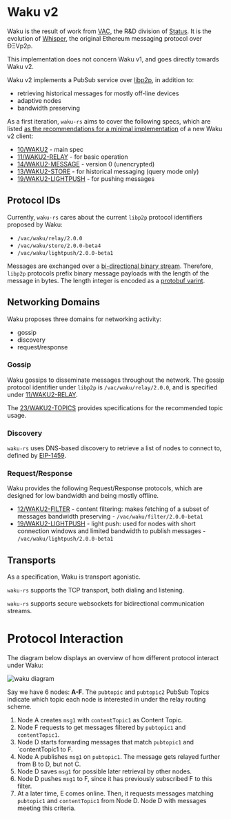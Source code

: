 # Waku v2

Waku is the result of work from [VAC](https://vac.dev/), the R&D division of [Status](https://status.im). It is the evolution of [Whisper](https://eips.ethereum.org/EIPS/eip-627), the original Ethereum messaging protocol over ÐΞVp2p.

This implementation does not concern Waku v1, and goes directly towards Waku v2.

Waku v2 implements a PubSub service over [libp2p](https://libp2p.io/), in addition to:
- retrieving historical messages for mostly off-line devices
- adaptive nodes
- bandwidth preserving

As a first iteration, `waku-rs` aims to cover the following specs, which are listed [as the recommendations for a minimal implementation](https://rfc.vac.dev/spec/10/#recommendations-for-clients) of a new Waku v2 client:
- [10/WAKU2](https://rfc.vac.dev/spec/10) - main spec
- [11/WAKU2-RELAY](https://rfc.vac.dev/spec/11) - for basic operation
- [14/WAKU2-MESSAGE](https://rfc.vac.dev/spec/14) - version 0 (unencrypted)
- [13/WAKU2-STORE](https://rfc.vac.dev/spec/13) - for historical messaging (query mode only)
- [19/WAKU2-LIGHTPUSH](https://rfc.vac.dev/spec/19) - for pushing messages

## Protocol IDs

Currently, `waku-rs` cares about the current `libp2p` protocol identifiers proposed by Waku:
- `/vac/waku/relay/2.0.0`
- `/vac/waku/store/2.0.0-beta4`
- `/vac/waku/lightpush/2.0.0-beta1`

Messages are exchanged over a [bi-directional binary stream](https://docs.libp2p.io/concepts/protocols/). Therefore, `libp2p` protocols prefix binary message payloads with the length of the message in bytes. The length integer is encoded as a [protobuf varint](https://developers.google.com/protocol-buffers/docs/encoding#varints).

## Networking Domains

Waku proposes three domains for networking activity:
- gossip
- discovery
- request/response

### Gossip

Waku gossips to disseminate messages throughout the network.
The gossip protocol identifier under `libp2p` is `/vac/waku/relay/2.0.0`, and is specified under [11/WAKU2-RELAY](https://rfc.vac.dev/spec/11).

The [23/WAKU2-TOPICS](https://rfc.vac.dev/spec/23) provides specifications for the recommended topic usage.

### Discovery

`waku-rs` uses DNS-based discovery to retrieve a list of nodes to connect to, defined by [EIP-1459](https://eips.ethereum.org/EIPS/eip-1459).

### Request/Response

Waku provides the following Request/Response protocols, which are designed for low bandwidth and being mostly offline.
- [12/WAKU2-FILTER](https://rfc.vac.dev/spec/12) - content filtering: makes fetching of a subset of messages bandwidth preserving - `/vac/waku/filter/2.0.0-beta1`
- [19/WAKU2-LIGHTPUSH](https://rfc.vac.dev/spec/19) - light push: used for nodes with short connection windows and limited bandwidth to publish messages - `/vac/waku/lightpush/2.0.0-beta1`

## Transports

As a specification, Waku is transport agonistic.

`waku-rs` supports the TCP transport, both dialing and listening.

`waku-rs` supports secure websockets for bidirectional communication streams.

# Protocol Interaction

The diagram below displays an overview of how different protocol interact under Waku:

![waku diagram](https://rfc.vac.dev/rfcs/10/overview.png)

Say we have 6 nodes: **A-F**. The `pubtopic` and `pubtopic2` PubSub Topics indicate which topic each node is interested in under the relay routing scheme.

1. Node A creates `msg1`  with `contentTopic1` as Content Topic.
2. Node F requests to get messages filtered by `pubtopic1` and `contentTopic1`.
3. Node D starts forwarding messages that match `pubtopic1` and `contentTopic1 to F.
4. Node A publishes `msg1` on `pubtopic1`. The message gets relayed further from B to D, but not C.
5. Node D saves `msg1` for possible later retrieval by other nodes.
6. Node D pushes `msg1` to F, since it has previously subscribed F to this filter.
7. At a later time, E comes online. Then, it requests messages matching `pubtopic1` and `contentTopic1` from Node D. Node D with messages meeting this criteria.
